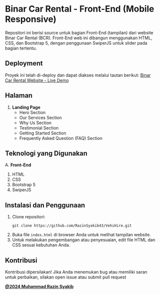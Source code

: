 # Binar Car Rental - Front-End (Mobile Responsive)
Repositori ini berisi source untuk bagian Front-End (tampilan) dari website Binar Car Rental (BCR). Front-End web ini dibangun menggunakan HTML, CSS, dan Bootstrap 5, dengan penggunaan SwiperJS untuk slider pada bagian tertentu.

## Deployment
Proyek ini telah di-deploy dan dapat diakses melalui tautan berikut:
[Binar Car Rental Website - Live Demo](https://razinsyakib43.github.io/F-FSW24001119-synrgy7-Raz-BinarCarRentalBCR-ch2/)

## Halaman
1. **Landing Page**
    - Hero Section 
    - Our Services Section
    - Why Us Section
    - Testimonial Section
    - Getting Started Section
    - Frequently Asked Question (FAQ) Section

## Teknologi yang Digunakan
A. **Front-End**
1. HTML
2. CSS
3. Bootstrap 5
4. SwiperJS

## Instalasi dan Penggunaan
1. Clone repositori:
    ```
    git clone https://github.com/RazinSyakib43/VehiHire.git
    ```
2. Buka file `index.html` di browser Anda untuk melihat tampilan website.
3. Untuk melakukan pengembangan atau penyesuaian, edit file HTML dan CSS sesuai kebutuhan Anda.

## Kontribusi
Kontribusi dipersilakan! Jika Anda menemukan bug atau memiliki saran untuk perbaikan, silakan open issue atau submit pull request

[**@2024 Muhammad Razin Syakib**](https://www.linkedin.com/in/muhammad-razin-syakib/)
